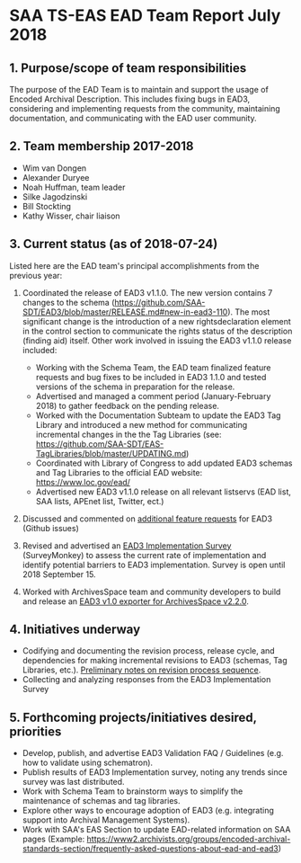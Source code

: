 # SAA TS-EAS EAD Team Report July 2018

## 1. Purpose/scope of team responsibilities

The purpose of the EAD Team is to maintain and support the usage of Encoded Archival Description. This includes fixing bugs in EAD3, considering and implementing requests from the community, maintaining documentation, and communicating with the EAD user community.

## 2. Team membership 2017-2018
- Wim van Dongen
- Alexander Duryee
- Noah Huffman, team leader
- Silke Jagodzinski
- Bill Stockting
- Kathy Wisser, chair liaison

## 3. Current status (as of 2018-07-24)

Listed here are the EAD team's principal accomplishments from the previous year:

1. Coordinated the release of EAD3 v1.1.0. The new version contains 7 changes to the schema (https://github.com/SAA-SDT/EAD3/blob/master/RELEASE.md#new-in-ead3-110). The most significant change is the introduction of a new rightsdeclaration element in the control section to communicate the rights status of the description (finding aid) itself.  Other work involved in issuing the EAD3 v1.1.0 release included:
   - Working with the Schema Team, the EAD team finalized feature requests and bug fixes to be included in EAD3 1.1.0 and tested versions of the schema in preparation for the release.
   - Advertised and managed a comment period (January-February 2018) to gather feedback on the pending release.
   - Worked with the Documentation Subteam to update the EAD3 Tag Library and introduced a new method for communicating incremental changes in the the Tag Libraries (see: https://github.com/SAA-SDT/EAS-TagLibraries/blob/master/UPDATING.md)
   - Coordinated with Library of Congress to add updated EAD3 schemas and Tag Libraries to the official EAD website: https://www.loc.gov/ead/
   - Advertised new EAD3 v1.1.0 release on all relevant listservs (EAD list, SAA lists, APEnet list, Twitter, ect.)

2. Discussed and commented on [additional feature requests](https://github.com/SAA-SDT/EAD3/issues) for EAD3 (Github issues)
   
3. Revised and advertised an [EAD3 Implementation Survey](https://www.surveymonkey.com/r/EAD3) (SurveyMonkey) to assess the current rate of implementation and identify potential barriers to EAD3 implementation. Survey is open until 2018 September 15.

4. Worked with ArchivesSpace team and community developers to build and release an [EAD3 v1.0 exporter for ArchivesSpace v2.2.0](http://archivesspace.org/archives/2476).

## 4. Initiatives underway

- Codifying and documenting the revision process, release cycle, and dependencies for making incremental revisions to EAD3 (schemas, Tag Libraries, etc.). [Preliminary notes on revision process sequence](https://github.com/SAA-SDT/TS-EAS-subteam-notes/blob/master/ead-subteam/meeting-minutes/minutes-2018-03-26.md).
- Collecting and analyzing responses from the EAD3 Implementation Survey

## 5. Forthcoming projects/initiatives desired, priorities

- Develop, publish, and advertise EAD3 Validation FAQ / Guidelines (e.g. how to validate using schematron).
- Publish results of EAD3 Implementation survey, noting any trends since survey was last distributed.
- Work with Schema Team to brainstorm ways to simplify the maintenance of schemas and tag libraries.
- Explore other ways to encourage adoption of EAD3 (e.g. integrating support into Archival Management Systems).
- Work with SAA's EAS Section to update EAD-related information on SAA pages (Example: https://www2.archivists.org/groups/encoded-archival-standards-section/frequently-asked-questions-about-ead-and-ead3)
